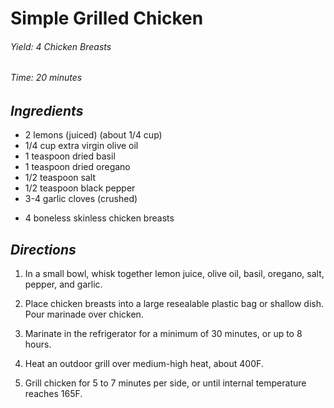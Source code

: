 #   Simple Grilled Chicken

######  Yield:  4 Chicken Breasts
######  Time:   20 minutes

##  *Ingredients*
- 2 lemons (juiced) (about 1/4 cup)
- 1/4 cup extra virgin olive oil
- 1 teaspoon dried basil
- 1 teaspoon dried oregano
- 1/2 teaspoon salt
- 1/2 teaspoon black pepper
- 3-4 garlic cloves (crushed)
<!--  -->
- 4 boneless skinless chicken breasts

##  *Directions*
1. In a small bowl, whisk together lemon juice, olive oil, basil, oregano, salt, pepper, and garlic.

2. Place chicken breasts into a large resealable plastic bag or shallow dish. Pour marinade over chicken.

3. Marinate in the refrigerator for a minimum of 30 minutes, or up to 8 hours.

4. Heat an outdoor grill over medium-high heat, about 400F.

5. Grill chicken for 5 to 7 minutes per side, or until internal temperature reaches 165F.